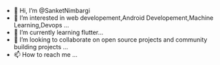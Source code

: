 - 👋 Hi, I’m @SanketNimbargi
- 👀 I’m interested in web developement,Android Developement,Machine Learning,Devops ...
- 🌱 I’m currently learning flutter...
- 💞️ I’m looking to collaborate on open source projects and community building projects ...
- 📫 How to reach me ...

<!---
SanketNimbargi/SanketNimbargi is a ✨ special ✨ repository because its `README.md` (this file) appears on your GitHub profile.
You can click the Preview link to take a look at your changes.
--->

